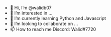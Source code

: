 - 👋 Hi, I’m @walidb07
- 👀 I’m interested in ...
- 🌱 I’m currently learning Python and Javascript
- 💞️ I’m looking to collaborate on ...
- 📫 How to reach me Discord: Walid#7720

<!---
walidb07/walidb07 is a ✨ special ✨ repository because its `README.md` (this file) appears on your GitHub profile.
You can click the Preview link to take a look at your changes.
--->
